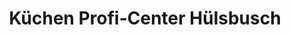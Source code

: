 ---
title: "Küchen Profi-Center Hülsbusch"
url: /weinboehla/kuechen-profi-center-huelsbusch/
shop: Küchen
---